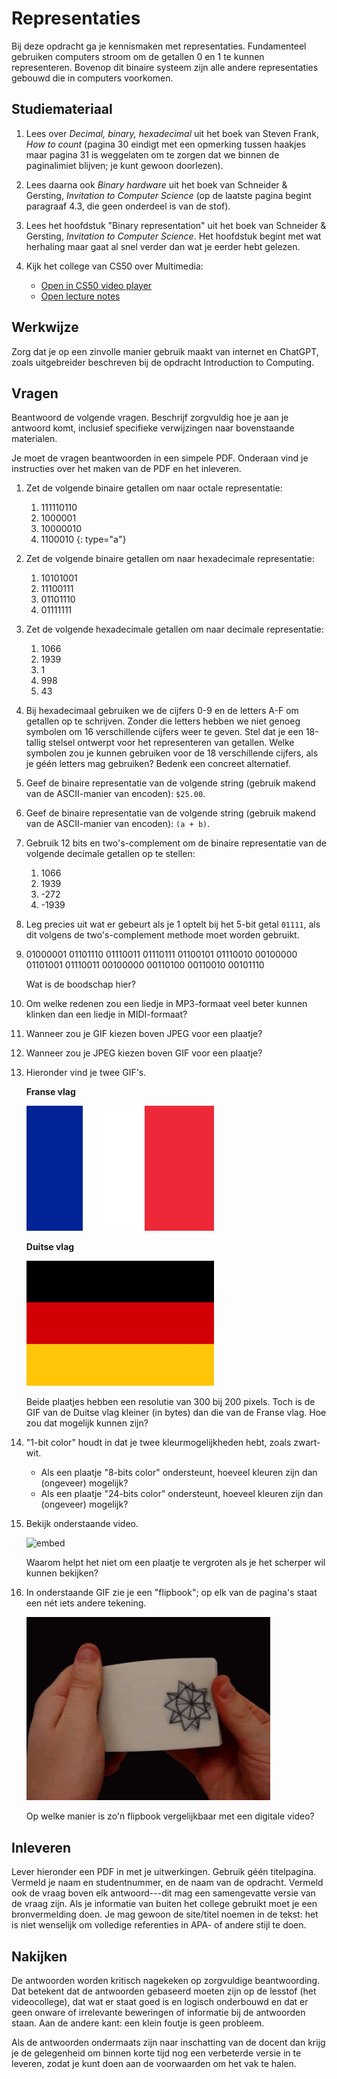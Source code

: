 # Representaties

Bij deze opdracht ga je kennismaken met representaties. Fundamenteel gebruiken computers stroom om de getallen 0 en 1 te kunnen representeren. Bovenop dit binaire systeem zijn alle andere representaties gebouwd die in computers voorkomen.

## Studiemateriaal

1.  Lees over *Decimal, binary, hexadecimal* uit het boek van Steven Frank, *How to count* (pagina 30 eindigt met een opmerking tussen haakjes maar pagina 31 is weggelaten om te zorgen dat we binnen de paginalimiet blijven; je kunt gewoon doorlezen).

2.  Lees daarna ook *Binary hardware* uit het boek van Schneider & Gersting, *Invitation to Computer Science* (op de laatste pagina begint paragraaf 4.3, die geen onderdeel is van de stof).

3.  Lees het hoofdstuk "Binary representation" uit het boek van Schneider & Gersting, *Invitation to Computer Science*. Het hoofdstuk begint met wat herhaling maar gaat al snel verder dan wat je eerder hebt gelezen.

4.  Kijk het college van CS50 over Multimedia:

    - [Open in CS50 video player](https://video.cs50.io/kccUxGDsMAQ?screen=d9eb5UAlvWc)
    - [Open lecture notes](https://cs50.harvard.edu/ap/2021/curriculum/technology/notes/multimedia/)

## Werkwijze

Zorg dat je op een zinvolle manier gebruik maakt van internet en ChatGPT, zoals uitgebreider beschreven bij de opdracht Introduction to Computing.

## Vragen

Beantwoord de volgende vragen. Beschrijf zorgvuldig hoe je aan je antwoord komt, inclusief specifieke verwijzingen naar bovenstaande materialen.

Je moet de vragen beantwoorden in een simpele PDF. Onderaan vind je instructies over het maken van de PDF en het inleveren.

1.  Zet de volgende binaire getallen om naar octale representatie:

    1. 111110110
    1. 1000001
    1. 10000010
    1. 1100010
    {: type="a"}

2.  Zet de volgende binaire getallen om naar hexadecimale representatie:

    1. 10101001
    1. 11100111
    1. 01101110
    1. 01111111

3.  Zet de volgende hexadecimale getallen om naar decimale representatie:

    1. 1066
    1. 1939
    1. 1
    1. 998
    1. 43

4.  Bij hexadecimaal gebruiken we de cijfers 0-9 en de letters A-F om getallen op te schrijven. Zonder die letters hebben we niet genoeg symbolen om 16 verschillende cijfers weer te geven. Stel dat je een 18-tallig stelsel ontwerpt voor het representeren van getallen. Welke symbolen zou je kunnen gebruiken voor de 18 verschillende cijfers, als je géén letters mag gebruiken? Bedenk een concreet alternatief.

1.  Geef de binaire representatie van de volgende string (gebruik makend van de ASCII-manier van encoden): `$25.00`.

1.  Geef de binaire representatie van de volgende string (gebruik makend van de ASCII-manier van encoden): `(a + b)`.

1.  Gebruik 12 bits en two's-complement om de binaire representatie van de volgende decimale getallen op te stellen:

    1. 1066
    1. 1939
    1. -272
    1. -1939

1.  Leg precies uit wat er gebeurt als je 1 optelt bij het 5-bit getal `01111`, als dit volgens de two's-complement methode moet worden gebruikt.

1.  01000001 01101110 01110011 01110111 01100101 01110010 00100000 01101001 01110011 00100000 00110100 00110010 00101110

    Wat is de boodschap hier?

1.  Om welke redenen zou een liedje in MP3-formaat veel beter kunnen klinken dan een liedje in MIDI-formaat?

2.  Wanneer zou je GIF kiezen boven JPEG voor een plaatje?

3.  Wanneer zou je JPEG kiezen boven GIF voor een plaatje?

4.  Hieronder vind je twee GIF's.

    **Franse vlag**

    ![French Flag: blue, white and red from left to right, each being a bit wider than the previous](300px-Civil_and_Naval_Ensign_of_France.svg.png)

    **Duitse vlag**

    ![German Flag: black, red and yellow from top to bottom in equal parts](1280px-Flag_of_Germany.svg.png)

    Beide plaatjes hebben een resolutie van 300 bij 200 pixels. Toch is de GIF van de Duitse vlag kleiner (in bytes) dan die van de Franse vlag. Hoe zou dat mogelijk kunnen zijn?

5.  "1-bit color" houdt in dat je twee kleurmogelijkheden hebt, zoals zwart-wit.

    - Als een plaatje "8-bits color" ondersteunt, hoeveel kleuren zijn dan (ongeveer) mogelijk?
    - Als een plaatje "24-bits color" ondersteunt, hoeveel kleuren zijn dan (ongeveer) mogelijk?

6.  Bekijk onderstaande video.

    ![embed](https://www.youtube.com/embed/WwnI0RS6J5A)

    Waarom helpt het niet om een plaatje te vergroten als je het scherper wil kunnen bekijken?

7.  In onderstaande GIF zie je een "flipbook"; op elk van de pagina's staat een nét iets andere tekening.

    ![Someone showing an animation in a flipbook](giphy.gif)

    Op welke manier is zo'n flipbook vergelijkbaar met een digitale video?

## Inleveren

Lever hieronder een PDF in met je uitwerkingen. Gebruik géén titelpagina. Vermeld je naam en studentnummer, en de naam van de opdracht. Vermeld ook de vraag boven elk antwoord---dit mag een samengevatte versie van de vraag zijn. Als je informatie van buiten het college gebruikt moet je een bronvermelding doen. Je mag gewoon de site/titel noemen in de tekst: het is niet wenselijk om volledige referenties in APA- of andere stijl te doen.

## Nakijken

De antwoorden worden kritisch nagekeken op zorgvuldige beantwoording. Dat betekent dat de antwoorden gebaseerd moeten zijn op de lesstof (het videocollege), dat wat er staat goed is en logisch onderbouwd en dat er geen onware of irrelevante beweringen of informatie bij de antwoorden staan. Aan de andere kant: een klein foutje is geen probleem.

Als de antwoorden ondermaats zijn naar inschatting van de docent dan krijg je de gelegenheid om binnen korte tijd nog een verbeterde versie in te leveren, zodat je kunt doen aan de voorwaarden om het vak te halen.
